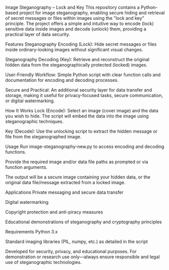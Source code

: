 Image Steganography – Lock and Key
This repository contains a Python-based project for image steganography, enabling secure hiding and retrieval of secret messages or files within images using the "lock and key" principle. The project offers a simple and intuitive way to encode (lock) sensitive data inside images and decode (unlock) them, providing a practical layer of data security.

Features
Steganography Encoding (Lock):
Hide secret messages or files inside ordinary-looking images without significant visual changes.

Steganography Decoding (Key):
Retrieve and reconstruct the original hidden data from the steganographically protected (locked) images.

User-Friendly Workflow:
Simple Python script with clear function calls and documentation for encoding and decoding processes.

Secure and Practical:
An additional security layer for data transfer and storage, making it useful for privacy-focused tasks, secure communication, or digital watermarking.

How It Works
Lock (Encode):
Select an image (cover image) and the data you wish to hide. The script will embed the data into the image using steganographic techniques.

Key (Decode):
Use the unlocking script to extract the hidden message or file from the steganographed image.

Usage
Run image-steganography-new.py to access encoding and decoding functions.

Provide the required image and/or data file paths as prompted or via function arguments.

The output will be a secure image containing your hidden data, or the original data file/message extracted from a locked image.

Applications
Private messaging and secure data transfer

Digital watermarking

Copyright protection and anti-piracy measures

Educational demonstrations of steganography and cryptography principles

Requirements
Python 3.x

Standard imaging libraries (PIL, numpy, etc.) as detailed in the script

Developed for security, privacy, and educational purposes.
For demonstration or research use only—always ensure responsible and legal use of steganographic technologies.
